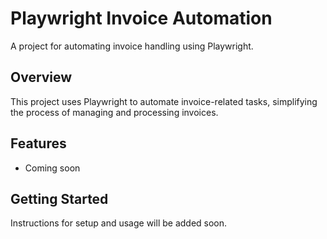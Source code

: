 # Playwright Invoice Automation

A project for automating invoice handling using Playwright.

## Overview

This project uses Playwright to automate invoice-related tasks, simplifying the process of managing and processing invoices.

## Features

- Coming soon

## Getting Started

Instructions for setup and usage will be added soon.
